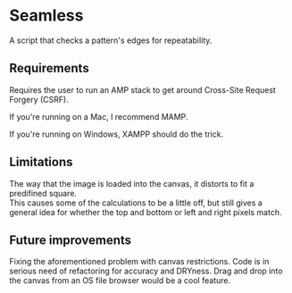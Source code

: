 # Seamless
A script that checks a pattern's edges for repeatability.

## Requirements

Requires the user to run an AMP stack to get around Cross-Site Request Forgery (CSRF).

If you're running on a Mac, I recommend MAMP.

If you're running on Windows, XAMPP should do the trick.

## Limitations

The way that the image is loaded into the canvas, it distorts to fit a predifined square.  
This causes some of the calculations to be a little off, but still gives a general idea 
for whether the top and bottom or left and right pixels match.

## Future improvements

Fixing the aforementioned problem with canvas restrictions.
Code is in serious need of refactoring for accuracy and DRYness.
Drag and drop into the canvas from an OS file browser would be a cool feature.
